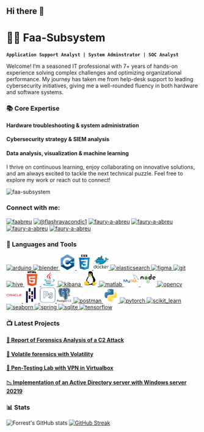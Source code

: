## Hi there 👋

# 🏄‍♂️ Faa-Subsystem

**`Application Support Analyst | System Adminstrator | SOC Analyst`**

Welcome! I’m a seasoned IT professional with 7+ years of hands-on experience solving complex challenges and optimizing organizational performance. My journey has taken me from help-desk support to leading cybersecurity initiatives, giving me a well-rounded fluency in both hardware and software systems.

### 📚 Core Expertise

#### Hardware troubleshooting & system administration
#### Cybersecurity strategy & SIEM analysis
#### Data analysis, visualization & machine learning

I thrive on continuous learning, enjoy collaborating on innovative solutions, and am always excited to tackle the next technical puzzle. Feel free to explore my work or reach out to connect!

<p align="left"> <img src="https://komarev.com/ghpvc/?username=faa-subsystem&label=Profile%20views&color=0e75b6&style=flat" alt="faa-subsystem" /> </p>

<!--<p align="left"> <a href="https://github.com/ryo-ma/github-profile-trophy"><img src="https://github-profile-trophy.vercel.app/?username=faa-subsystem" alt="faa-subsystem" /></a> </p> -->

<h3 align="left">Connect with me:</h3>
<p align="left">
<a href="https://kaggle.com/faabreu" target="blank"><img align="center" src="https://raw.githubusercontent.com/rahuldkjain/github-profile-readme-generator/master/src/images/icons/Social/kaggle.svg" alt="faabreu" height="30" width="40" /></a>
<a href="https://www.hackerearth.com/@flashrayacondic1" target="blank"><img align="center" src="https://raw.githubusercontent.com/rahuldkjain/github-profile-readme-generator/master/src/images/icons/Social/hackerearth.svg" alt="@flashrayacondic1" height="30" width="40" /></a>
<a href="https://www.linkedin.com/in/faury-a-abreu/" target="blank"><img align="center" src="https://upload.wikimedia.org/wikipedia/commons/thumb/c/ca/LinkedIn_logo_initials.png/500px-LinkedIn_logo_initials.png?style=for-the-badge&logo=linkedin&logoColor=white" alt="faury-a-abreu" height="40" width="40" /></a>
<a href="https://public.tableau.com/app/profile/faury.a./vizzes" target="blank"><img align="center" src="https://cdn.worldvectorlogo.com/logos/tableau-software.svg?style=for-the-badge&logo=linkedin&logoColor=white" alt="faury-a-abreu" height="40" width="40" /></a>
<a href="https://tryhackme.com/p/FauryA" target="blank"><img align="center" src="https://miro.medium.com/v2/resize:fit:552/1*5J7PQMf9-Ht4P10rV1_lFw.png?style=for-the-badge&logo=linkedin&logoColor=white" alt="faury-a-abreu" height="40" width="40" /></a>
   <a href="https://sites.google.com/view/faurys-portfolio" target="blank"><img align="center" src="https://img.freepik.com/premium-vector/business-portfolio-icon-vector-image-can-be-used-product-management_120816-113090.jpg?style=for-the-badge&logo=linkedin&logoColor=white" alt="faury-a-abreu" height="40" width="40" /></a>
</p>

### 🧰 Languages and Tools
<p align="left"> <a href="https://www.arduino.cc/" target="_blank" rel="noreferrer"> <img src="https://cdn.worldvectorlogo.com/logos/arduino-1.svg" alt="arduino" width="40" height="40"/> </a> <a href="https://www.blender.org/" target="_blank" rel="noreferrer"> <img src="https://download.blender.org/branding/community/blender_community_badge_white.svg" alt="blender" width="40" height="40"/> </a> <a href="https://www.w3schools.com/cpp/" target="_blank" rel="noreferrer"> <img src="https://raw.githubusercontent.com/devicons/devicon/master/icons/cplusplus/cplusplus-original.svg" alt="cplusplus" width="40" height="40"/> </a> <a href="https://www.w3schools.com/css/" target="_blank" rel="noreferrer"> <img src="https://raw.githubusercontent.com/devicons/devicon/master/icons/css3/css3-original-wordmark.svg" alt="css3" width="40" height="40"/> </a> <a href="https://www.docker.com/" target="_blank" rel="noreferrer"> <img src="https://raw.githubusercontent.com/devicons/devicon/master/icons/docker/docker-original-wordmark.svg" alt="docker" width="40" height="40"/> </a> <a href="https://www.elastic.co" target="_blank" rel="noreferrer"> <img src="https://www.vectorlogo.zone/logos/elastic/elastic-icon.svg" alt="elasticsearch" width="40" height="40"/> </a> <a href="https://www.figma.com/" target="_blank" rel="noreferrer"> <img src="https://www.vectorlogo.zone/logos/figma/figma-icon.svg" alt="figma" width="40" height="40"/> </a> <a href="https://git-scm.com/" target="_blank" rel="noreferrer"> <img src="https://www.vectorlogo.zone/logos/git-scm/git-scm-icon.svg" alt="git" width="40" height="40"/> </a> <a href="https://hive.apache.org/" target="_blank" rel="noreferrer"> <img src="https://www.vectorlogo.zone/logos/apache_hive/apache_hive-icon.svg" alt="hive" width="40" height="40"/> </a> <a href="https://www.w3.org/html/" target="_blank" rel="noreferrer"> <img src="https://raw.githubusercontent.com/devicons/devicon/master/icons/html5/html5-original-wordmark.svg" alt="html5" width="40" height="40"/> </a> <a href="https://www.java.com" target="_blank" rel="noreferrer"> <img src="https://raw.githubusercontent.com/devicons/devicon/master/icons/java/java-original.svg" alt="java" width="40" height="40"/> </a> <a href="https://www.elastic.co/kibana" target="_blank" rel="noreferrer"> <img src="https://www.vectorlogo.zone/logos/elasticco_kibana/elasticco_kibana-icon.svg" alt="kibana" width="40" height="40"/> </a> <a href="https://www.linux.org/" target="_blank" rel="noreferrer"> <img src="https://raw.githubusercontent.com/devicons/devicon/master/icons/linux/linux-original.svg" alt="linux" width="40" height="40"/> </a> <a href="https://www.mathworks.com/" target="_blank" rel="noreferrer"> <img src="https://upload.wikimedia.org/wikipedia/commons/2/21/Matlab_Logo.png" alt="matlab" width="40" height="40"/> </a> <a href="https://www.mysql.com/" target="_blank" rel="noreferrer"> <img src="https://raw.githubusercontent.com/devicons/devicon/master/icons/mysql/mysql-original-wordmark.svg" alt="mysql" width="40" height="40"/> </a> <a href="https://nodejs.org" target="_blank" rel="noreferrer"> <img src="https://raw.githubusercontent.com/devicons/devicon/master/icons/nodejs/nodejs-original-wordmark.svg" alt="nodejs" width="40" height="40"/> </a> <a href="https://opencv.org/" target="_blank" rel="noreferrer"> <img src="https://www.vectorlogo.zone/logos/opencv/opencv-icon.svg" alt="opencv" width="40" height="40"/> </a> <a href="https://www.oracle.com/" target="_blank" rel="noreferrer"> <img src="https://raw.githubusercontent.com/devicons/devicon/master/icons/oracle/oracle-original.svg" alt="oracle" width="40" height="40"/> </a> <a href="https://pandas.pydata.org/" target="_blank" rel="noreferrer"> <img src="https://raw.githubusercontent.com/devicons/devicon/2ae2a900d2f041da66e950e4d48052658d850630/icons/pandas/pandas-original.svg" alt="pandas" width="40" height="40"/> </a> <a href="https://www.photoshop.com/en" target="_blank" rel="noreferrer"> <img src="https://raw.githubusercontent.com/devicons/devicon/master/icons/photoshop/photoshop-line.svg" alt="photoshop" width="40" height="40"/> </a> <a href="https://www.postgresql.org" target="_blank" rel="noreferrer"> <img src="https://raw.githubusercontent.com/devicons/devicon/master/icons/postgresql/postgresql-original-wordmark.svg" alt="postgresql" width="40" height="40"/> </a> <a href="https://postman.com" target="_blank" rel="noreferrer"> <img src="https://www.vectorlogo.zone/logos/getpostman/getpostman-icon.svg" alt="postman" width="40" height="40"/> </a> <a href="https://www.python.org" target="_blank" rel="noreferrer"> <img src="https://raw.githubusercontent.com/devicons/devicon/master/icons/python/python-original.svg" alt="python" width="40" height="40"/> </a> <a href="https://pytorch.org/" target="_blank" rel="noreferrer"> <img src="https://www.vectorlogo.zone/logos/pytorch/pytorch-icon.svg" alt="pytorch" width="40" height="40"/> </a> <a href="https://scikit-learn.org/" target="_blank" rel="noreferrer"> <img src="https://upload.wikimedia.org/wikipedia/commons/0/05/Scikit_learn_logo_small.svg" alt="scikit_learn" width="40" height="40"/> </a> <a href="https://seaborn.pydata.org/" target="_blank" rel="noreferrer"> <img src="https://seaborn.pydata.org/_images/logo-mark-lightbg.svg" alt="seaborn" width="40" height="40"/> </a> <a href="https://spring.io/" target="_blank" rel="noreferrer"> <img src="https://www.vectorlogo.zone/logos/springio/springio-icon.svg" alt="spring" width="40" height="40"/> </a> <a href="https://www.sqlite.org/" target="_blank" rel="noreferrer"> <img src="https://www.vectorlogo.zone/logos/sqlite/sqlite-icon.svg" alt="sqlite" width="40" height="40"/> </a> <a href="https://www.tensorflow.org" target="_blank" rel="noreferrer"> <img src="https://www.vectorlogo.zone/logos/tensorflow/tensorflow-icon.svg" alt="tensorflow" width="40" height="40"/> </a> </p>

### 📺 Latest Projects

<!-- BEGIN YOUTUBE-CARDS -->
#### [🔎 Report of Forensics Analysis of a C2 Attack](https://sites.google.com/view/faurys-portfolio/cybersecurity#h.j6r8dcu3boaz)
#### [🔎 Volatile forensics with Volatility](https://sites.google.com/view/faurys-portfolio/cybersecurity#h.n3y3yl7qjrxs)
#### [🐛 Pen-Testing Lab with VPN in Virtualbox](https://sites.google.com/view/faurys-portfolio/cybersecurity#h.n3y3yl7qjrxs)
#### [📉 Implementation of an Active Directory server with Windows server 20219](https://sites.google.com/view/faurys-portfolio/it-specialist#h.hn1sasg97bi0)



### 📊 Stats

<!--[![Forrest's GitHub stats](https://github-readme-stats.vercel.app/api?username=faa-subsystem&show_icons=true&theme=gruvbox)](https://git.io/streak-stats)-->

![Forrest's GitHub stats](https://github-readme-stats.vercel.app/api?username=faa-subsystem&show_icons=true&theme=gruvbox)
[![GitHub Streak](https://streak-stats.demolab.com?user=faa-subsystem&theme=gruvbox&border_radius=4.5)](https://git.io/streak-stats)





[website]: https://sites.google.com/view/faurys-portfolio/home
